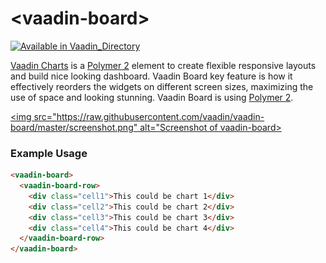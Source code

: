 # &lt;vaadin-board&gt;

[![Available in Vaadin_Directory](https://img.shields.io/vaadin-directory/v/vaadinvaadin-board.svg)](https://vaadin.com/directory/component/vaadinvaadin-board)

[Vaadin Charts](https://vaadin.com/charts) is a [Polymer 2](http://polymer-project.org) element to create flexible responsive layouts and build nice looking dashboard.
Vaadin Board key feature is how it effectively reorders the widgets on different screen sizes, maximizing the use of space and looking stunning.
Vaadin Board is using [Polymer 2](https://github.com/polymer/polymer/tree/2.0-preview).

[<img src="https://raw.githubusercontent.com/vaadin/vaadin-board/master/screenshot.png" alt="Screenshot of vaadin-board>](https://vaadin.com/components/vaadin-board)


### Example Usage
```html
<vaadin-board>
  <vaadin-board-row>
    <div class="cell1">This could be chart 1</div>
    <div class="cell2">This could be chart 2</div>
    <div class="cell3">This could be chart 3</div>
    <div class="cell4">This could be chart 4</div>
  </vaadin-board-row>
</vaadin-board>
```

